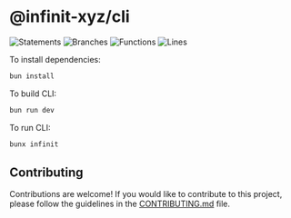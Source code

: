 # @infinit-xyz/cli

![Statements](https://img.shields.io/badge/statements-52.12%25-red.svg?style=flat)
![Branches](https://img.shields.io/badge/branches-37.5%25-red.svg?style=flat)
![Functions](https://img.shields.io/badge/functions-55.17%25-red.svg?style=flat)
![Lines](https://img.shields.io/badge/lines-52%25-red.svg?style=flat)


To install dependencies:

```bash
bun install
```

To build CLI:

```bash
bun run dev
```

To run CLI:
```bash
bunx infinit
```


## Contributing

Contributions are welcome! If you would like to contribute to this project, please follow the guidelines in the [CONTRIBUTING.md](.github/CONTRIBUTING.md) file.

